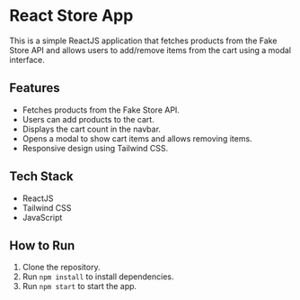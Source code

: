 # React Store App

This is a simple ReactJS application that fetches products from the Fake Store API and allows users to add/remove items from the cart using a modal interface.

## Features
- Fetches products from the Fake Store API.
- Users can add products to the cart.
- Displays the cart count in the navbar.
- Opens a modal to show cart items and allows removing items.
- Responsive design using Tailwind CSS.

## Tech Stack
- ReactJS
- Tailwind CSS
- JavaScript

## How to Run
1. Clone the repository.
2. Run `npm install` to install dependencies.
3. Run `npm start` to start the app.
